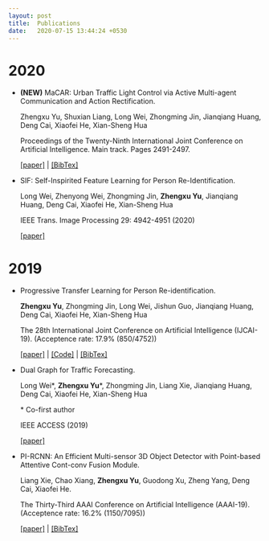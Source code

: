 ```yaml
---
layout: post
title:  Publications
date:   2020-07-15 13:44:24 +0530
---
```


# 2020
- **(NEW)** MaCAR: Urban Traffic Light Control via Active Multi-agent Communication and Action Rectification.
  
  Zhengxu Yu, Shuxian Liang, Long Wei, Zhongming Jin, Jianqiang Huang, Deng Cai, Xiaofei He, Xian-Sheng Hua
  
  Proceedings of the Twenty-Ninth International Joint Conference on Artificial Intelligence. Main track. Pages 2491-2497.
  
  [[paper]](https://www.ijcai.org/Proceedings/2020/345) \| [[BibTex]](https://www.ijcai.org/proceedings/2020/bibtex/345)
  
- SIF: Self-Inspirited Feature Learning for Person Re-Identification.

  Long Wei, Zhenyong Wei, Zhongming Jin, **Zhengxu Yu**, Jianqiang Huang, Deng Cai, Xiaofei He, Xian-Sheng Hua
  
  IEEE Trans. Image Processing 29: 4942-4951 (2020)
  
  [[paper]](https://ieeexplore.ieee.org/document/9024230)

# 2019
- Progressive Transfer Learning for Person Re-identification. 

  **Zhengxu Yu**, Zhongming Jin, Long Wei, Jishun Guo, Jianqiang Huang, Deng Cai, Xiaofei He, Xian-Sheng Hua
  
  The 28th International Joint Conference on Artificial Intelligence (IJCAI-19). (Acceptence rate: 17.9% (850/4752)) 
  
  [[paper]](https://www.ijcai.org/Proceedings/2019/586) \| [[Code]](https://github.com/ZJULearning/PTL) \| [[BibTex]](https://www.ijcai.org/proceedings/2019/bibtex/586)
  
- Dual Graph for Traffic Forecasting.

  Long Wei\*, **Zhengxu Yu**\*, Zhongming Jin, Liang Xie, Jianqiang Huang, Deng Cai, Xiaofei He, Xian-Sheng Hua
  
  \* Co-first author
  
  IEEE ACCESS (2019)
  
  [[paper]](https://ieeexplore.ieee.org/document/8928590)

- PI-RCNN: An Efficient Multi-sensor 3D Object Detector with Point-based Attentive Cont-conv Fusion Module.

  Liang Xie, Chao Xiang, **Zhengxu Yu**, Guodong Xu, Zheng Yang, Deng Cai, Xiaofei He.
  
  The Thirty-Third AAAI Conference on Artificial Intelligence (AAAI-19). (Acceptence rate: 16.2% (1150/7095)) 
  
  [[paper]](https://aaai.org/Papers/AAAI/2020GB/AAAI-XieL.3324.pdf) \| [[BibTex]](https://dblp.uni-trier.de/rec/bibtex/journals/corr/abs-1911-06084)